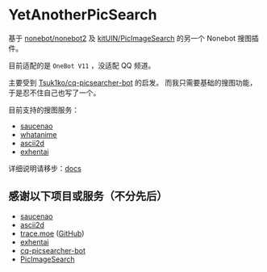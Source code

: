 # YetAnotherPicSearch

基于 [nonebot/nonebot2](https://github.com/nonebot/nonebot2) 及 [kitUIN/PicImageSearch](https://github.com/kitUIN/PicImageSearch) 的另一个 Nonebot 搜图插件。

目前适配的是 `OneBot V11` ，没适配 QQ 频道。

主要受到 [Tsuk1ko/cq-picsearcher-bot](https://github.com/Tsuk1ko/cq-picsearcher-bot) 的启发。 而我只需要基础的搜图功能，于是忍不住自己也写了一个。

目前支持的搜图服务：

- [saucenao](https://saucenao.com)
- [whatanime](https://trace.moe)
- [ascii2d](https://ascii2d.net)
- [exhentai](https://exhentai.org)

详细说明请移步：[docs](docs)

## 感谢以下项目或服务（不分先后）

- [saucenao](https://saucenao.com)
- [ascii2d](https://ascii2d.net)
- [trace.moe](https://trace.moe) ([GitHub](https://github.com/soruly/trace.moe))
- [exhentai](https://exhentai.org)
- [cq-picsearcher-bot](https://github.com/Tsuk1ko/cq-picsearcher-bot)
- [PicImageSearch](https://github.com/kitUIN/PicImageSearch)
